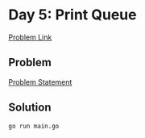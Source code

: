 # Day 5: Print Queue

[Problem Link](https://adventofcode.com/2024/day/5)

## Problem

[Problem Statement](./problem.txt)

## Solution

```bash
go run main.go
```
